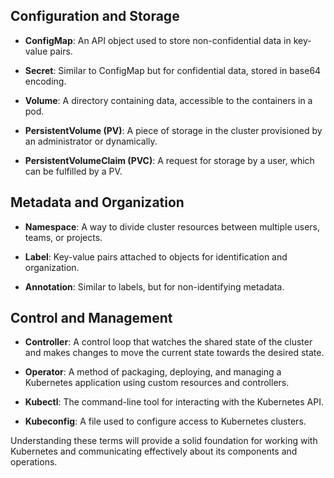 

## Configuration and Storage

- **ConfigMap**: An API object used to store non-confidential data in key-value pairs.

- **Secret**: Similar to ConfigMap but for confidential data, stored in base64 encoding.

- **Volume**: A directory containing data, accessible to the containers in a pod.

- **PersistentVolume (PV)**: A piece of storage in the cluster provisioned by an administrator or dynamically.

- **PersistentVolumeClaim (PVC)**: A request for storage by a user, which can be fulfilled by a PV.

## Metadata and Organization

- **Namespace**: A way to divide cluster resources between multiple users, teams, or projects.

- **Label**: Key-value pairs attached to objects for identification and organization.

- **Annotation**: Similar to labels, but for non-identifying metadata.

## Control and Management

- **Controller**: A control loop that watches the shared state of the cluster and makes changes to move the current state towards the desired state.

- **Operator**: A method of packaging, deploying, and managing a Kubernetes application using custom resources and controllers.

- **Kubectl**: The command-line tool for interacting with the Kubernetes API.

- **Kubeconfig**: A file used to configure access to Kubernetes clusters.

Understanding these terms will provide a solid foundation for working with Kubernetes and communicating effectively about its components and operations.

